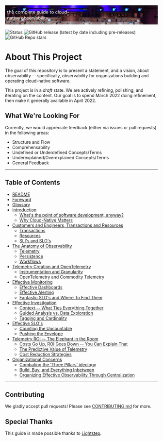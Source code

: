 ![The Complete Guide to Cloud-Native Observability](./img/header.png)

![Status](https://img.shields.io/badge/status-draft-blue?style=for-the-badge)
![GitHub release (latest by date including
pre-releases)](https://img.shields.io/github/v/release/lightstep/cloud-native-observability?include_prereleases&style=for-the-badge)
![GitHub Repo stars](https://img.shields.io/github/stars/lightstep/cloud-native-observability?style=for-the-badge)

# About This Project

The goal of this repository is to present a statement, and a vision, about
observability -- specifically, observability for organizations building and
operating cloud-native software.

This project is in a _draft_ state. We are actively refining, polishing, and
iterating on the content. Our goal is to spend March 2022 doing refinement, then
make it generally available in April 2022.

## What We're Looking For

Currently, we would appreciate feedback (either via issues or pull requests) in
the following areas:

* Structure and Flow
* Comprehensability
* Undefined or Underdefined Concepts/Terms
* Underexplained/Overexplained Concepts/Terms
* General Feedback

---

## Table of Contents

<!-- TODO: Add subsection links to TOC -->

* [README](./README.md)
* [Foreward](<./00 - foreward.md>)
* [Glossary](<./000 - glossary.md>)
* [Introduction](<./01 - intro.md>)
  * [What's the point of software development, anyway?](<./01 - intro.md#whats-the-point-of-software-development-anyway>)
  * [Why Cloud-Native Matters](<./01 - intro.md#why-cloud-native-matters>)
* [Customers and Engineers, Transactions and Resources](<./02 - customers-and-engineers.md>)
  * [Transactions](<./02 - customers-and-engineers.md#transactions>)
  * [Resources](<./02 - customers-and-engineers.md#resources>)
  * [SLI's and SLO's](<./02 - customers-and-engineers.md#slis-and-slos>)
* [The Anatomy of Observability](<./03 - anatomy-of-observability.md>)
  * [Telemetry](<./03 - anatomy-of-observability.md#telemetry>)
  * [Persistence](<./03 - anatomy-of-observability.md#persistence>)
  * [Workflows](<./03 - anatomy-of-observability.md#workflows>)
* [Telemetry Creation and OpenTelemetry](<./04 - telemetry-creation-and-otel.md>)
  * [Instrumentation and Granularity](<./04 - telemetry-creation-and-otel.md#instrumentation-and-granularity>)
  * [OpenTelemetry and Commodity Telemetry](<./04 - telemetry-creation-and-otel.md#opentelemetry-and-commodity-telemetry>)
* [Effective Monitoring](<./05 - effective-monitoring.md>)
  * [Effective Dashboards](<./05 - effective-monitoring.md#effective-dashboards>)
  * [Effective Alerting](<./05 - effective-monitoring.md#effective-alerting>)
  * [Fantastic SLO's and Where To Find Them](<./05 - effective-monitoring.md#fantastic-slos-and-where-to-find-them>)
* [Effective Investigation](<./06 - effective-investigation.md>)
  * [Context -- What Ties Everything Together](<./06 - effective-investigation.md#context----what-ties-everything-together>)
  * [Guided Analysis vs. Data Exploration](<./06 - effective-investigation.md#guided-analysis-vs.-data-exploration>)
  * [Tagging and Cardinality](<./06 - effective-investigation.md#tagging-and-cardinality>)
* [Effective SLO's](<./07 - effective-slo.md>)
  * [Counting the Uncountable](<./07 - effective-slo.md#counting-the-uncountable>)
  * [Pushing the Envelope](<./07 - effective-slo.md#pushing-the-envelope>)
* [Telemetry ROI -- The Elephant in the Room](<./08 - telemetry-roi.md>)
  * [Costs Go Up, ROI Goes Down -- You Can Explain That](<./08 - telemetry-roi.md#costs-go-up-roi-goes-down----you-can-explain-that>)
  * [The Predictive Value of Telemetry](<./08 - telemetry-roi.md#the-predictive-value-of-telemetry>)
  * [Cost Reduction Strategies](<./08 - telemetry-roi.md#cost-reduction-strategies>)
* [Organizational Concerns](<./09 - organizational-concerns.md>)
  * [Combating the 'Three Pillars' ideology](<./09 - organizational-concerns.md#combating-the-three-pillars-ideology>)
  * [Build, Buy, and Everything Inbetween](<./09 - organizational-concerns.md#build-buy-and-everything-inbetween>)
  * [Organizing Effective Observability Through Centralization](<./09 - organizational-concerns.md#organizing-effective-observability-through-centralization>)

---

## Contributing

We gladly accept pull requests! Please see [CONTRIBUTING.md](./CONTRIBUTING.md)
for more.

## Special Thanks

This guide is made possible thanks to [Lightstep](https://lightstep.com).
